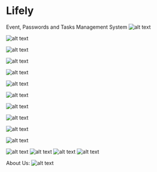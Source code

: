 # Lifely
Event, Passwords and Tasks Management System
![alt text](https://github.com/sijanstu/Lifely/blob/main/Screenshots/About.PNG?raw=true)

![alt text](https://github.com/sijanstu/Lifely/blob/main/Screenshots/Main.PNG?raw=true)

![alt text](https://github.com/sijanstu/Lifely/blob/main/Screenshots/MainAgree.PNG?raw=true)

![alt text](https://github.com/sijanstu/Lifely/blob/main/Screenshots/Login.PNG?raw=true)

![alt text](https://github.com/sijanstu/Lifely/blob/main/Screenshots/Signup.PNG?raw=true)

![alt text](https://github.com/sijanstu/Lifely/blob/main/Screenshots/ErrorLogin.PNG?raw=true)

![alt text](https://github.com/sijanstu/Lifely/blob/main/Screenshots/Dashboard.PNG?raw=true)

![alt text](https://github.com/sijanstu/Lifely/blob/main/Screenshots/Events.PNG?raw=true)

![alt text](https://github.com/sijanstu/Lifely/blob/main/Screenshots/Password.PNG?raw=true)

![alt text](https://github.com/sijanstu/Lifely/blob/main/Screenshots/todo.PNG?raw=true)

![alt text](https://github.com/sijanstu/Lifely/blob/main/Screenshots/Profile.PNG?raw=true)

![alt text](https://github.com/sijanstu/Lifely/blob/main/Screenshots/EditProfile.PNG?raw=true)
![alt text](https://github.com/sijanstu/Lifely/blob/main/Screenshots/Changepass.PNG?raw=true)
![alt text](https://github.com/sijanstu/Lifely/blob/main/Screenshots/Contact.PNG?raw=true)
![alt text](https://github.com/sijanstu/Lifely/blob/main/Screenshots/Updates.PNG?raw=true)

About Us:
![alt text](https://github.com/sijanstu/Lifely/blob/main/Screenshots/About.PNG?raw=true)
